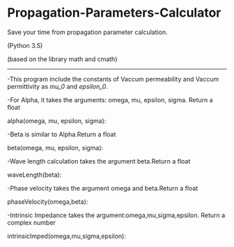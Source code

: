 # Propagation-Parameters-Calculator
 Save your time from propagation parameter calculation.

(Python 3.5)

(based on the library math and cmath) 

-------------------------------------------------------
-This program include the constants of Vaccum permeability and Vaccum permittivity as *mu_0* and *epsilon_0*.


-For Alpha, it takes the arguments: omega, mu, epsilon, sigma. Return a float
 
 alpha(omega, mu, epsilon, sigma):
 

-Beta is similar to Alpha.Return a float

 beta(omega, mu, epsilon, sigma):
 

-Wave length calculation takes the argument beta.Return a float

 waveLength(beta):
 

-Phase velocity takes the argument omega and beta.Return a float

 phaseVelocity(omega,beta):
 

-Intrinsic Impedance takes the argument:omega,mu,sigma,epsilon. Return a complex number

 intrinsicImped(omega,mu,sigma,epsilon):

